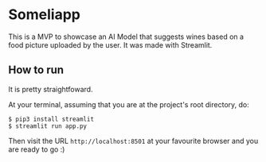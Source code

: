 # Someliapp 

This is a MVP to showcase an AI Model that suggests wines based 
on a food picture uploaded by the user. It was made with Streamlit.


## How to run

It is pretty straightfoward.

At your terminal, assuming that you are at the project's root directory, do:

```
$ pip3 install streamlit
$ streamlit run app.py
```

Then visit the URL `http://localhost:8501` at your favourite browser and you are ready to go :)
